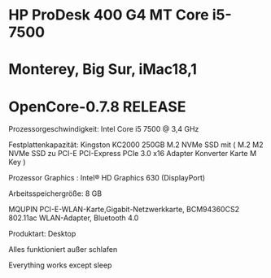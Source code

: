 # HP ProDesk 400 G4 MT Core i5-7500

# Monterey, Big Sur,  iMac18,1

# OpenCore-0.7.8 RELEASE
 
Prozessorgeschwindigkeit: Intel Core i5	7500 @ 3,4 GHz

Festplattenkapazität: Kingston KC2000 250GB M.2 NVMe SSD mit ( M.2 M2 NVMe SSD zu PCI-E PCI-Express PCIe 3.0 x16 Adapter Konverter Karte M Key )


Prozessor Graphics : Intel® HD Graphics 630 (DisplayPort)

Arbeitsspeichergröße:	8 GB	

MQUPIN PCI-E-WLAN-Karte,Gigabit-Netzwerkkarte, BCM94360CS2 802.11ac WLAN-Adapter, Bluetooth 4.0

Produktart: Desktop

Alles funktioniert außer schlafen

Everything works except sleep
